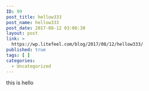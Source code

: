 ```yaml
---
ID: 99
post_title: hellow333
post_name: hellow333
post_date: 2017-08-12 03:06:30
layout: post
link: >
  https://wp.litefeel.com/blog/2017/08/12/hellow333/
published: true
tags: [ ]
categories:
  - Uncategorized
---
```

this is hello